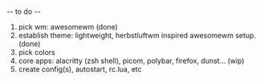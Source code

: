 -- to do --

1. pick wm: awesomewm (done)
2. establish theme: lightweight, herbstluftwm inspired awesomewm setup. (done)
3. pick colors
4. core apps: alacritty (zsh shell), picom, polybar, firefox, dunst... (wip)
5. create config(s), autostart, rc.lua, etc
